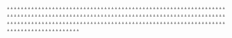 <a href="https://makeinteractivemarketing688.weebly.com/">.</a>
<a href="https://makeinteractivemarketing724.weebly.com/">.</a>
<a href="https://makeinteractivemarketing716.weebly.com/">.</a>
<a href="https://makeinteractivemarketing708.weebly.com/">.</a>
<a href="https://makeinteractivemarketing700.weebly.com/">.</a>
<a href="https://makeinteractivemarketing692.weebly.com/">.</a>
<a href="https://makeinteractivemarketing680.weebly.com/">.</a>
<a href="https://makeinteractivemarketing726.weebly.com/">.</a>
<a href="https://makeinteractivemarketing718.weebly.com/">.</a>
<a href="https://makeinteractivemarketing710.weebly.com/">.</a>
<a href="https://makeinteractivemarketing702.weebly.com/">.</a>
<a href="https://makeinteractivemarketing694.weebly.com/">.</a>
<a href="https://makeinteractivemarketing672.weebly.com/">.</a>
<a href="https://makeinteractivemarketing728.weebly.com/">.</a>
<a href="https://makeinteractivemarketing720.weebly.com/">.</a>
<a href="https://makeinteractivemarketing712.weebly.com/">.</a>
<a href="https://makeinteractivemarketing704.weebly.com/">.</a>
<a href="https://makeinteractivemarketing697.weebly.com/">.</a>
<a href="https://makeinteractivemarketing664.weebly.com/">.</a>
<a href="https://makeinteractivemarketing730.weebly.com/">.</a>
<a href="https://makeinteractivemarketing721.weebly.com/">.</a>
<a href="https://makeinteractivemarketing714.weebly.com/">.</a>
<a href="https://makeinteractivemarketing706.weebly.com/">.</a>
<a href="https://makeinteractivemarketing695.weebly.com/">.</a>
<a href="https://makeinteractivemarketing656.weebly.com/">.</a>
<a href="https://makeinteractivemarketing809.weebly.com/">.</a>
<a href="https://makeinteractivemarketing801.weebly.com/">.</a>
<a href="https://makeinteractivemarketing793.weebly.com/">.</a>
<a href="https://makeinteractivemarketing785.weebly.com/">.</a>
<a href="https://makeinteractivemarketing777.weebly.com/">.</a>
<a href="https://makeinteractivemarketing648.weebly.com/">.</a>
<a href="https://makeinteractivemarketing640.weebly.com/">.</a>
<a href="https://makeinteractivemarketing632.weebly.com/">.</a>
<a href="https://makeinteractivemarketing624.weebly.com/">.</a>
<a href="https://makeinteractivemarketing616.weebly.com/">.</a>
<a href="https://makeinteractivemarketing689.weebly.com/">.</a>
<a href="https://makeinteractivemarketing725.weebly.com/">.</a>
<a href="https://makeinteractivemarketing717.weebly.com/">.</a>
<a href="https://makeinteractivemarketing709.weebly.com/">.</a>
<a href="https://makeinteractivemarketing701.weebly.com/">.</a>
<a href="https://makeinteractivemarketing693.weebly.com/">.</a>
<a href="https://makeinteractivemarketing681.weebly.com/">.</a>
<a href="https://makeinteractivemarketing727.weebly.com/">.</a>
<a href="https://makeinteractivemarketing719.weebly.com/">.</a>
<a href="https://makeinteractivemarketing711.weebly.com/">.</a>
<a href="https://makeinteractivemarketing703.weebly.com/">.</a>
<a href="https://makeinteractivemarketing699.weebly.com/">.</a>
<a href="https://makeinteractivemarketing673.weebly.com/">.</a>
<a href="https://makeinteractivemarketing729.weebly.com/">.</a>
<a href="https://makeinteractivemarketing723.weebly.com/">.</a>
<a href="https://makeinteractivemarketing713.weebly.com/">.</a>
<a href="https://makeinteractivemarketing705.weebly.com/">.</a>
<a href="https://makeinteractivemarketing698.weebly.com/">.</a>
<a href="https://makeinteractivemarketing665.weebly.com/">.</a>
<a href="https://makeinteractivemarketing731.weebly.com/">.</a>
<a href="https://makeinteractivemarketing722.weebly.com/">.</a>
<a href="https://makeinteractivemarketing715.weebly.com/">.</a>
<a href="https://makeinteractivemarketing707.weebly.com/">.</a>
<a href="https://makeinteractivemarketing696.weebly.com/">.</a>
<a href="https://makeinteractivemarketing657.weebly.com/">.</a>
<a href="https://makeinteractivemarketing810.weebly.com/">.</a>
<a href="https://makeinteractivemarketing802.weebly.com/">.</a>
<a href="https://makeinteractivemarketing794.weebly.com/">.</a>
<a href="https://makeinteractivemarketing786.weebly.com/">.</a>
<a href="https://makeinteractivemarketing778.weebly.com/">.</a>
<a href="https://makeinteractivemarketing649.weebly.com/">.</a>
<a href="https://makeinteractivemarketing641.weebly.com/">.</a>
<a href="https://makeinteractivemarketing633.weebly.com/">.</a>
<a href="https://makeinteractivemarketing625.weebly.com/">.</a>
<a href="https://makeinteractivemarketing617.weebly.com/">.</a>
<a href="https://makeinteractivemarketing690.weebly.com/">.</a>
<a href="https://makeinteractivemarketing764.weebly.com/">.</a>
<a href="https://makeinteractivemarketing756.weebly.com/">.</a>
<a href="https://makeinteractivemarketing748.weebly.com/">.</a>
<a href="https://makeinteractivemarketing740.weebly.com/">.</a>
<a href="https://makeinteractivemarketing732.weebly.com/">.</a>
<a href="https://makeinteractivemarketing682.weebly.com/">.</a>
<a href="https://makeinteractivemarketing766.weebly.com/">.</a>
<a href="https://makeinteractivemarketing758.weebly.com/">.</a>
<a href="https://makeinteractivemarketing750.weebly.com/">.</a>
<a href="https://makeinteractivemarketing742.weebly.com/">.</a>
<a href="https://makeinteractivemarketing734.weebly.com/">.</a>
<a href="https://makeinteractivemarketing674.weebly.com/">.</a>
<a href="https://makeinteractivemarketing768.weebly.com/">.</a>
<a href="https://makeinteractivemarketing760.weebly.com/">.</a>
<a href="https://makeinteractivemarketing752.weebly.com/">.</a>
<a href="https://makeinteractivemarketing744.weebly.com/">.</a>
<a href="https://makeinteractivemarketing736.weebly.com/">.</a>
<a href="https://makeinteractivemarketing666.weebly.com/">.</a>
<a href="https://makeinteractivemarketing770.weebly.com/">.</a>
<a href="https://makeinteractivemarketing762.weebly.com/">.</a>
<a href="https://makeinteractivemarketing754.weebly.com/">.</a>
<a href="https://makeinteractivemarketing746.weebly.com/">.</a>
<a href="https://makeinteractivemarketing738.weebly.com/">.</a>
<a href="https://makeinteractivemarketing658.weebly.com/">.</a>
<a href="https://makeinteractivemarketing811.weebly.com/">.</a>
<a href="https://makeinteractivemarketing803.weebly.com/">.</a>
<a href="https://makeinteractivemarketing795.weebly.com/">.</a>
<a href="https://makeinteractivemarketing787.weebly.com/">.</a>
<a href="https://makeinteractivemarketing779.weebly.com/">.</a>
<a href="https://makeinteractivemarketing650.weebly.com/">.</a>
<a href="https://makeinteractivemarketing642.weebly.com/">.</a>
<a href="https://makeinteractivemarketing634.weebly.com/">.</a>
<a href="https://makeinteractivemarketing626.weebly.com/">.</a>
<a href="https://makeinteractivemarketing618.weebly.com/">.</a>
<a href="https://makeinteractivemarketing691.weebly.com/">.</a>
<a href="https://makeinteractivemarketing765.weebly.com/">.</a>
<a href="https://makeinteractivemarketing757.weebly.com/">.</a>
<a href="https://makeinteractivemarketing749.weebly.com/">.</a>
<a href="https://makeinteractivemarketing741.weebly.com/">.</a>
<a href="https://makeinteractivemarketing733.weebly.com/">.</a>
<a href="https://makeinteractivemarketing683.weebly.com/">.</a>
<a href="https://makeinteractivemarketing767.weebly.com/">.</a>
<a href="https://makeinteractivemarketing759.weebly.com/">.</a>
<a href="https://makeinteractivemarketing751.weebly.com/">.</a>
<a href="https://makeinteractivemarketing743.weebly.com/">.</a>
<a href="https://makeinteractivemarketing735.weebly.com/">.</a>
<a href="https://makeinteractivemarketing675.weebly.com/">.</a>
<a href="https://makeinteractivemarketing769.weebly.com/">.</a>
<a href="https://makeinteractivemarketing761.weebly.com/">.</a>
<a href="https://makeinteractivemarketing753.weebly.com/">.</a>
<a href="https://makeinteractivemarketing745.weebly.com/">.</a>
<a href="https://makeinteractivemarketing737.weebly.com/">.</a>
<a href="https://makeinteractivemarketing667.weebly.com/">.</a>
<a href="https://makeinteractivemarketing771.weebly.com/">.</a>
<a href="https://makeinteractivemarketing763.weebly.com/">.</a>
<a href="https://makeinteractivemarketing755.weebly.com/">.</a>
<a href="https://makeinteractivemarketing747.weebly.com/">.</a>
<a href="https://makeinteractivemarketing739.weebly.com/">.</a>
<a href="https://makeinteractivemarketing659.weebly.com/">.</a>
<a href="https://makeinteractivemarketing812.weebly.com/">.</a>
<a href="https://makeinteractivemarketing804.weebly.com/">.</a>
<a href="https://makeinteractivemarketing796.weebly.com/">.</a>
<a href="https://makeinteractivemarketing788.weebly.com/">.</a>
<a href="https://makeinteractivemarketing780.weebly.com/">.</a>
<a href="https://makeinteractivemarketing651.weebly.com/">.</a>
<a href="https://makeinteractivemarketing643.weebly.com/">.</a>
<a href="https://makeinteractivemarketing635.weebly.com/">.</a>
<a href="https://makeinteractivemarketing627.weebly.com/">.</a>
<a href="https://makeinteractivemarketing619.weebly.com/">.</a>
<a href="https://netcompanymarketingssc.weebly.com/">.</a>
<a href="https://makeinteractivemarketing805.weebly.com/">.</a>
<a href="https://makeinteractivemarketing800.weebly.com/">.</a>
<a href="https://makeinteractivemarketing789.weebly.com/">.</a>
<a href="https://makeinteractivemarketing781.weebly.com/">.</a>
<a href="https://makeinteractivemarketing773.weebly.com/">.</a>
<a href="https://makeinteractivemarketing845.weebly.com/">.</a>
<a href="https://makeinteractivemarketing837.weebly.com/">.</a>
<a href="https://makeinteractivemarketing829.weebly.com/">.</a>
<a href="https://makeinteractivemarketing822.weebly.com/">.</a>
<a href="https://makeinteractivemarketing814.weebly.com/">.</a>
<a href="https://netcompanymarketingssc.weebly.com/">.</a>
<a href="https://makeinteractivemarketing805.weebly.com/">.</a>
<a href="https://makeinteractivemarketing800.weebly.com/">.</a>
<a href="https://makeinteractivemarketing789.weebly.com/">.</a>
<a href="https://makeinteractivemarketing781.weebly.com/">.</a>
<a href="https://makeinteractivemarketing773.weebly.com/">.</a>
<a href="https://makeinteractivemarketing845.weebly.com/">.</a>
<a href="https://makeinteractivemarketing837.weebly.com/">.</a>
<a href="https://makeinteractivemarketing829.weebly.com/">.</a>
<a href="https://makeinteractivemarketing822.weebly.com/">.</a>
<a href="https://makeinteractivemarketing814.weebly.com/">.</a>
<a href="https://enlabsmarketingssc.weebly.com/">.</a>
<a href="https://makeinteractivemarketing807.weebly.com/">.</a>
<a href="https://makeinteractivemarketing798.weebly.com/">.</a>
<a href="https://makeinteractivemarketing791.weebly.com/">.</a>
<a href="https://makeinteractivemarketing783.weebly.com/">.</a>
<a href="https://makeinteractivemarketing775.weebly.com/">.</a>
<a href="https://activeenginemarketingssc.weebly.com/">.</a>
<a href="https://makeinteractivemarketing849.weebly.com/">.</a>
<a href="https://makeinteractivemarketing841.weebly.com/">.</a>
<a href="https://makeinteractivemarketing832.weebly.com/">.</a>
<a href="https://makeinteractivemarketing825.weebly.com/">.</a>
<a href="https://makeinteractivemarketing817.weebly.com/">.</a>
<a href="https://codesolutionsmarketingssc.weebly.com/">.</a>
<a href="https://makeinteractivemarketing808.weebly.com/">.</a>
<a href="https://makeinteractivemarketing799.weebly.com/">.</a>
<a href="https://makeinteractivemarketing792.weebly.com/">.</a>
<a href="https://makeinteractivemarketing784.weebly.com/">.</a>
<a href="https://makeinteractivemarketing776.weebly.com/">.</a>
<a href="https://viralplaymarketingssc.weebly.com/">.</a>
<a href="https://makeinteractivemarketing850.weebly.com/">.</a>
<a href="https://makeinteractivemarketing842.weebly.com/">.</a>
<a href="https://makeinteractivemarketing833.weebly.com/">.</a>
<a href="https://makeinteractivemarketing826.weebly.com/">.</a>
<a href="https://makeinteractivemarketing818.weebly.com/">.</a>
<a href="https://boxessensemarketingssc.weebly.com/">.</a>
<a href="https://makeinteractivemarketing847.weebly.com/">.</a>
<a href="https://makeinteractivemarketing839.weebly.com/">.</a>
<a href="https://makeinteractivemarketing830.weebly.com/">.</a>
<a href="https://makeinteractivemarketing823.weebly.com/">.</a>
<a href="https://makeinteractivemarketing815.weebly.com/">.</a>
<a href="https://activenetmarketingssc.weebly.com/">.</a>
<a href="https://makeinteractivemarketing851.weebly.com/">.</a>
<a href="https://makeinteractivemarketing843.weebly.com/">.</a>
<a href="https://makeinteractivemarketing834.weebly.com/">.</a>
<a href="https://makeinteractivemarketing827.weebly.com/">.</a>
<a href="https://makeinteractivemarketing819.weebly.com/">.</a>
<a href="https://chipfeedmarketingssc.weebly.com/">.</a>
<a href="https://makeinteractivemarketing848.weebly.com/">.</a>
<a href="https://makeinteractivemarketing840.weebly.com/">.</a>
<a href="https://makeinteractivemarketing831.weebly.com/">.</a>
<a href="https://makeinteractivemarketing824.weebly.com/">.</a>
<a href="https://makeinteractivemarketing816.weebly.com/">.</a>
<a href="https://affiliatenedmarketingssc.weebly.com/">.</a>
<a href="https://makeinteractivemarketing852.weebly.com/">.</a>
<a href="https://makeinteractivemarketing844.weebly.com/">.</a>
<a href="https://makeinteractivemarketing835.weebly.com/">.</a>
<a href="https://makeinteractivemarketing828.weebly.com/">.</a>
<a href="https://makeinteractivemarketing820.weebly.com/">.</a>

